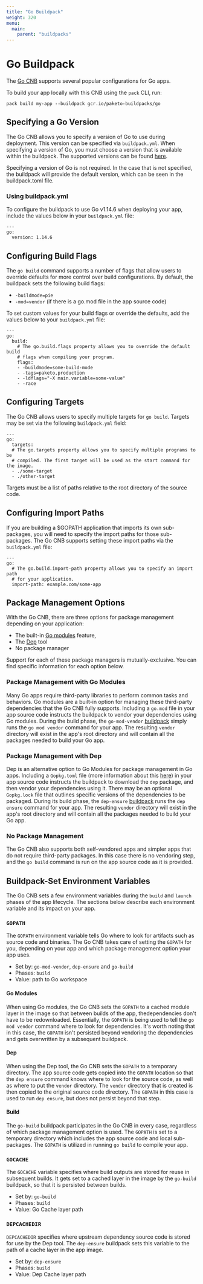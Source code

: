```yaml
---
title: "Go Buildpack"
weight: 320
menu:
  main:
    parent: "buildpacks"
---
```


# Go Buildpack

The [Go CNB](https://github.com/paketo-buildpacks/go) supports several popular
configurations for Go apps.

To build your app locally with this CNB using the `pack` CLI, run:

```
pack build my-app --buildpack gcr.io/paketo-buildpacks/go
```

## <a id="specifying-go-version"></a> Specifying a Go Version

The Go CNB allows you to specify a version of Go to use during deployment. This
version can be specified via `buildpack.yml`. When specifying a version of Go,
you must choose a version that is available within the buildpack. The supported
versions can be found
[here](https://github.com/paketo-buildpacks/go-dist/releases/latest).

Specifying a version of Go is not required. In the case that is not specified,
the buildpack will provide the default version, which can be seen in the
buildpack.toml file.

### <a id='buildpack-yml'></a> Using buildpack.yml

To configure the buildpack to use Go v1.14.6 when deploying your app, include
the values below in your `buildpack.yml` file:

```
---
go:
  version: 1.14.6
```

## <a id="specifying-build-flags"></a> Configuring Build Flags

The `go build` command supports a number of flags that allow users to override defaults for more control over build configurations. By default, the buildpack sets the following build flags:

* `-buildmode=pie`
* `-mod=vendor` (if there is a go.mod file in the app source code)

To set custom values for your build flags or override the defaults, add the values below to your `buildpack.yml` file:

```
---
go:
  build:
    # The go.build.flags property allows you to override the default build
    # flags when compiling your program.
    flags:
    - -buildmode=some-build-mode
    - -tags=paketo,production
    - -ldflags="-X main.variable=some-value"
    - -race
```

## <a id="specifying-targets"></a> Configuring Targets

The Go CNB allows users to specify multiple targets for `go build`. Targets may be set via the following `buildpack.yml` field:

```
---
go:
  targets:
  # The go.targets property allows you to specify multiple programs to be
  # compiled. The first target will be used as the start command for the image.
  - ./some-target
  - ./other-target
```

Targets must be a list of paths relative to the root directory of the source code.

## <a id="specifying-import-path"></a> Configuring Import Paths

If you are building a $GOPATH application that imports its own sub-packages, you will need to specify the import paths for those sub-packages. The Go CNB supports setting these import paths via the `buildpack.yml` file:

```
---
go:
  # The go.build.import-path property allows you to specify an import path
  # for your application.
  import-path: example.com/some-app
```


## <a id="package-management-options"></a> Package Management Options

With the Go CNB, there are three options for package management depending on
your application:
* The built-in [Go modules](https://github.com/golang/go/wiki/Modules) feature,
* The [Dep](https://github.com/golang/dep) tool
* No package manager

Support for each of these package managers is mutually-exclusive. You can find
specific information for each option below.

### <a id="package-management-with-go-modules"></a> Package Management with Go Modules

Many Go apps require third-party libraries to perform common tasks and
behaviors. Go modules are a built-in option for managing these third-party
dependencies that the Go CNB fully supports. Including a `go.mod` file in your
app source code instructs the buildpack to vendor your dependencies using Go
modules. During the build phase, the `go-mod-vendor`
[buildpack](https://github.com/paketo-buildpacks/go-mod-vendor) simply runs the
`go mod vendor` command for your app. The resulting `vendor` directory will
exist in the app's root directory and will contain all the packages needed to
build your Go app.


### <a id="package-management-with-dep"></a> Package Management with Dep

Dep is an alternative option to Go Modules for package management in Go apps.
Including a `Gopkg.toml` file (more information about this
[here](https://golang.github.io/dep/docs/Gopkg.toml.html)) in your app source
code instructs the buildpack to download the `dep` package, and then vendor
your dependencies using it. There may be an optional `Gopkg.lock` file that
outlines specific versions of the dependencies to be packaged. During its build
phase, the `dep-ensure`
[buildpack](https://github.com/paketo-buildpacks/dep-ensure) runs the `dep
ensure` command for your app. The resulting `vendor` directory will exist in
the app's root directory and will contain all the packages needed to build your
Go app.

### <a id="no-package-manager"></a> No Package Management

The Go CNB also supports both self-vendored apps and simpler apps that do not
require third-party packages. In this case there is no vendoring step, and the
`go build` command is run on the app source code as it is provided.

## <a id="environment-variables"></a> Buildpack-Set Environment Variables

The Go CNB sets a few environment variables during the `build` and `launch`
phases of the app lifecycle. The sections below describe each environment
variable and its impact on your app.

### <a id="environment-variable-gopath"></a> `GOPATH`

The `GOPATH` environment variable tells Go where to look for artifacts such as
source code and binaries. The Go CNB takes care of setting the `GOPATH` for
you, depending on your app and which package management option your app uses.

* Set by: `go-mod-vendor`, `dep-ensure` and `go-build`
* Phases: `build`
* Value: path to Go workspace

#### Go Modules

When using Go modules, the Go CNB sets the `GOPATH` to a cached module layer in
the image so that between builds of the app, thedependencies don't have to be
redownloaded. Essentially, the `GOPATH` is being used to tell the `go mod
vendor` command where to look for dependencies. It's worth noting that in this
case, the `GOPATH` isn't persisted beyond vendoring the dependencies and gets
overwritten by a subsequent buildpack.

#### Dep

When using the Dep tool, the Go CNB sets the `GOPATH` to a temporary directory.
The app source code gets copied into the `GOPATH` location so that the `dep
ensure` command knows where to look for the source code, as well as where to
put the `vendor` directory. The `vendor` directory that is created is then
copied to the original source code directory. The `GOPATH` in this case is used
to run `dep ensure`, but does not persist beyond that step.

#### Build

The `go-build` buildpack participates in the Go CNB in every case, regardless of which package management option is used. The `GOPATH` is set to a temporary directory which includes the app source code and local sub-packages. The `GOPATH` is utilized in running `go build` to compile your app.

### <a id="environment-variable-gopath"></a> `GOCACHE`

The `GOCACHE` variable specifies where build outputs are stored for reuse in subsequent builds. It gets set to a cached layer in  the image by the `go-build` buildpack, so that it is persisted between builds.

* Set by: `go-build`
* Phases: `build`
* Value: Go Cache layer path

### <a id="environment-variable-gopath"></a> `DEPCACHEDIR`

`DEPCACHEDIR` specifies where upstream dependency source code is stored for use by the Dep tool. The `dep-ensure` buildpack sets this variable to the path of a cache layer in the app image.

* Set by: `dep-ensure`
* Phases: `build`
* Value: Dep Cache layer path
